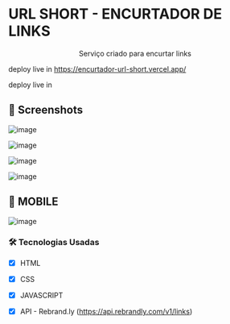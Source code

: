 # URL SHORT - ENCURTADOR DE LINKS 

<p align='center'>Serviço criado para encurtar links</p>

deploy live in https://encurtador-url-short.vercel.app/

deploy live in <link>

## 🎨 Screenshots

![image](https://github.com/luizcarloslzn/encurtador-url/assets/117320155/d64a0557-5e6d-41b1-b81c-643a479fc71f)

![image](https://github.com/luizcarloslzn/encurtador-url/assets/117320155/ccd2e5c2-1c22-4547-896b-b9ab7d0da5f4)

![image](https://github.com/luizcarloslzn/encurtador-url/assets/117320155/6e7e2625-1aa7-47fa-8140-236e130cd090)

![image](https://github.com/luizcarloslzn/encurtador-url/assets/117320155/8983e19e-3542-4a8a-8e95-f96f331da1ca)

## 📱 MOBILE

![image](https://github.com/luizcarloslzn/encurtador-url/assets/117320155/38607d36-2e46-4eb5-a9be-999ea74e95ee)

### 🛠 Tecnologias Usadas

- [x] HTML
- [x] CSS
- [x] JAVASCRIPT
- [x] API - Rebrand.ly (https://api.rebrandly.com/v1/links)

